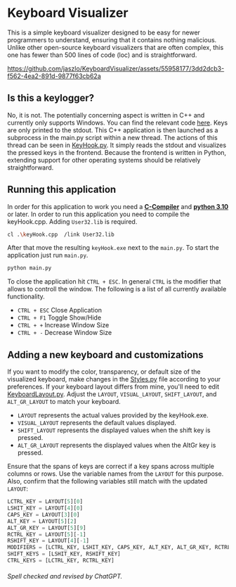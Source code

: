 # Keyboard Visualizer

This is a simple keyboard visualizer designed to be easy for newer programmers to understand, ensuring that it contains nothing malicious. 
Unlike other open-source keyboard visualizers that are often complex, this one has fewer than 500 lines of code (loc) and is straightforward.

https://github.com/jaszlo/KeyboardVisualizer/assets/55958177/3dd2dcb3-f562-4ea2-891d-9877f63cb62a

## Is this a keylogger?
No, it is not. 
The potentially concerning aspect is written in C++ and currently only supports Windows. 
You can find the relevant code [here](./c_src/keyHook.cpp). 
Keys are only printed to the stdout. This C++ application is then launched as a subprocess in the main.py script within a new thread.
The actions of this thread can be seen in [KeyHook.py](./py_src/KeyHook.py). 
It simply reads the stdout and visualizes the pressed keys in the frontend. 
Because the frontend is written in Python, extending support for other operating systems should be relatively straightforward.

## Running this application
In order for this application to work you need a 
[**C-Compiler**](https://learn.microsoft.com/en-us/cpp/build/walkthrough-compile-a-c-program-on-the-command-line?view=msvc-170) and 
[**python 3.10**](https://www.python.org/downloads/) or later.
In order to run this application you need to compile the keyHook.cpp. Adding `User32.lib` is required.
```sh
cl .\keyHook.cpp  /link User32.lib
```

After that move the resulting `keyHook.exe` next to the `main.py`. To start the application just run `main.py`. 
```sh
python main.py
```

To close the application hit `CTRL + ESC`. In general `CTRL` is the modifier that allows to controll the window.
The following is a list of all currently available functionality.

- `CTRL + ESC` Close Application
- `CTRL + F1`  Toggle Show/Hide
- `CTRL + +`   Increase Window Size
- `CTRL + -`   Decrease Window Size

## Adding a new keyboard and customizations
If you want to modify the color, transparency, or default size of the visualized keyboard, make changes in the [Styles.py](./py_src/Styles.py) file according to your preferences. 
If your keyboard layout differs from mine, you'll need to edit [KeyboardLayout.py](./py_src/KeyboardLayout.py). 
Adjust the `LAYOUT`, `VISUAL_LAYOUT`, `SHIFT_LAYOUT`, and `ALT_GR_LAYOUT` to match your keyboard. 
- `LAYOUT` represents the actual values provided by the keyHook.exe.
- `VISUAL_LAYOUT` represents the default values displayed.
- `SHIFT_LAYOUT` represents the displayed values when the shift key is pressed.
- `ALT_GR_LAYOUT` represents the displayed values when the AltGr key is pressed.

Ensure that the spans of keys are correct if a key spans across multiple columns or rows. Use the variable names from the `LAYOUT` for this purpose. Also, confirm that the following variables still match with the updated `LAYOUT`:
```python
LCTRL_KEY = LAYOUT[5][0]
LSHIT_KEY = LAYOUT[4][0]
CAPS_KEY = LAYOUT[3][0]
ALT_KEY = LAYOUT[5][2]
ALT_GR_KEY = LAYOUT[5][9]
RCTRL_KEY = LAYOUT[5][-1]
RSHIFT_KEY = LAYOUT[4][-1]
MODIFIERS = [LCTRL_KEY, LSHIT_KEY, CAPS_KEY, ALT_KEY, ALT_GR_KEY, RCTRL_KEY, RSHIFT_KEY]
SHIFT_KEYS = [LSHIT_KEY, RSHIFT_KEY]
CTRL_KEYS = [LCTRL_KEY, RCTRL_KEY]
```

###### _Spell checked and revised by ChatGPT._
